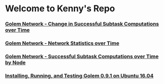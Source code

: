 # Welcome to Kenny's Repo

### [Golem Network - Change in Successful Subtask Computations over Time](https://kascheri12.github.io/golem-network-change-in-subtask-success)

### [Golem Network - Network Statistics over Time](https://kascheri12.github.io/golem-network)

### [Golem Network - Successful Subtask Computations over Time by Node](https://kascheri12.github.io/golem-network-success-report)

### [Installing, Running, and Testing Golem 0.9.1 on Ubuntu 16.04](https://kascheri12.github.io/ubuntu_deployment)
